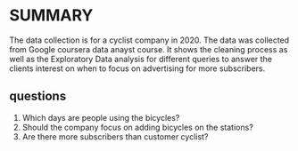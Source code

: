 # SUMMARY

The data collection is for a cyclist company in 2020. The data was collected from Google coursera data anayst course. 
It shows the cleaning process as well as the Exploratory Data analysis for different queries to answer the clients interest on when to focus on advertising for more subscribers.

## questions
1. Which days are people using the bicycles?
2. Should the company focus on adding bicycles on the stations?
3. Are there more subscribers than customer cyclist?
